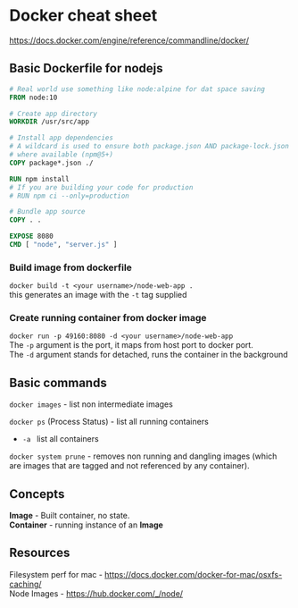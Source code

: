 # Docker cheat sheet
https://docs.docker.com/engine/reference/commandline/docker/

## Basic Dockerfile for nodejs
```Dockerfile
# Real world use something like node:alpine for dat space saving
FROM node:10

# Create app directory
WORKDIR /usr/src/app

# Install app dependencies
# A wildcard is used to ensure both package.json AND package-lock.json are copied
# where available (npm@5+)
COPY package*.json ./

RUN npm install
# If you are building your code for production
# RUN npm ci --only=production

# Bundle app source
COPY . .

EXPOSE 8080
CMD [ "node", "server.js" ]
```

### Build image from dockerfile
`docker build -t <your username>/node-web-app .` <br>
this generates an image with the `-t` tag supplied

### Create running container from docker image
`docker run -p 49160:8080 -d <your username>/node-web-app` <br>
The `-p` argument is the port, it maps from host port to docker port.<br>
The `-d` argument stands for detached, runs the container in the background

## Basic commands

`docker images` - list non intermediate images 

`docker ps` (Process Status) -  list all running containers
- `-a ` list all containers 

`docker system prune` - removes non running and dangling images (which are images that are tagged and not referenced by any container).<br>

## Concepts

**Image** - Built container, no state. <br>
**Container** - running instance of an **Image**

## Resources

Filesystem perf for mac - https://docs.docker.com/docker-for-mac/osxfs-caching/ <br>
Node Images - https://hub.docker.com/_/node/